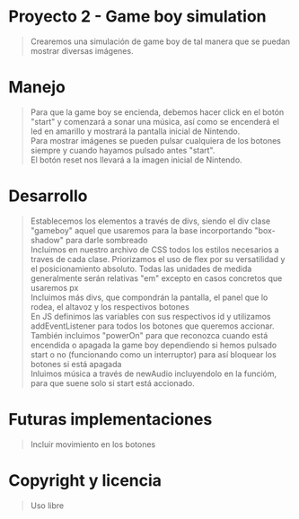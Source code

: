 # Proyecto 2 - Game boy simulation

> Crearemos una simulación de game boy de tal manera que se puedan mostrar diversas imágenes.

# Manejo
> Para que la game boy se encienda, debemos hacer click en el botón "start" y comenzará a sonar una música, así como se encenderá el led en amarillo y mostrará la pantalla inicial de Nintendo. <br>
> Para mostrar imágenes se pueden pulsar cualquiera de los botones siempre y cuando hayamos pulsado antes "start". <br>
> El botón reset nos llevará a la imagen inicial de Nintendo. 

# Desarrollo
> Establecemos los elementos a través de divs, siendo el div clase "gameboy" aquel que usaremos para la base incorportando  "box-shadow" para darle sombreado <br>
> Incluimos en nuestro archivo de CSS todos los estilos necesarios a traves de cada clase. Priorizamos el uso de flex por su versatilidad y el posicionamiento absoluto. Todas las unidades de medida generalmente serán relativas "em" excepto en casos concretos que usaremos px <br>
> Incluimos más divs, que compondrán la pantalla, el panel que lo rodea, el altavoz y los respectivos botones <br>
> En JS definimos las variables con sus respectivos id y utilizamos addEventListener para todos los botones que queremos accionar. <br> 
> También incluimos "powerOn" para que reconozca cuando está encendida o apagada la game boy dependiendo si hemos pulsado start o no (funcionando como un interruptor) para así bloquear los botones si está apagada<br>
>Inluimos música a través de newAudio incluyendolo en la funcióm, para que suene solo si start está accionado.
# Futuras implementaciones
> Incluir movimiento en los botones

# Copyright y licencia
> Uso libre
